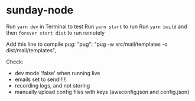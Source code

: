 # sunday-node

Run `yarn dev` in Terminal to test
Run `yarn start` to run
Run `yarn build` and then `forever start dist` to run remotely

Add this line to compile pug:
"pug": "pug -w src/mail/templates -o dist/mail/templates",

Check:

- dev mode 'false' when running live
- emails set to send!!!!!
- recording logs, and not storing
- manually upload config files with keys (awsconfig.json and config.json)